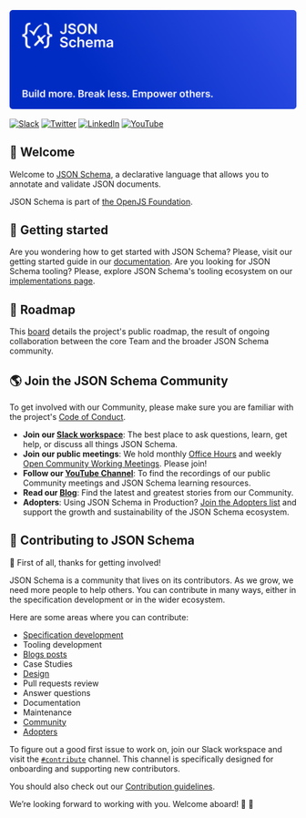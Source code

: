 [![JSON Schema logo - Build more, break less, empower others.](/assets/json-schema-banner.png)](https://json-schema.org)

[![Slack](https://img.shields.io/static/v1?label=Slack&message=@json-schema&color=yellow)](https://json-schema.slack.com)
[![Twitter](https://img.shields.io/static/v1?label=Twitter&message=@jsonschema&color=9cf)](https://twitter.com/jsonschema)
[![LinkedIn](https://img.shields.io/static/v1?label=LinkedIn&message=@jsonschema&color=lightgray)](https://www.linkedin.com/company/jsonschema)
[![YouTube](https://img.shields.io/static/v1?label=Youtube&message=@JSONSchemaOrgOfficial&color=red)](https://www.youtube.com/@JSONSchemaOrgOfficial)

## 👋 Welcome
Welcome to [JSON Schema](https://json-schema.org), a declarative language that allows you to annotate and validate JSON documents.

JSON Schema is part of [the OpenJS Foundation](https://openjsf.org/blog/2022/01/31/json-schema-joins-openjs-foundation/).

## 📑 Getting started
Are you wondering how to get started with JSON Schema? Please, visit our getting started guide in our [documentation](https://json-schema.org/learn/getting-started-step-by-step). Are you looking for JSON Schema tooling? Please, explore JSON Schema's tooling ecosystem on our [implementations page](https://json-schema.org/implementations).

## 🎯 Roadmap
This [board](https://github.com/orgs/json-schema-org/projects/14) details the project's public roadmap, the result of ongoing collaboration between the core Team and the broader JSON Schema community.

## 🌎 Join the JSON Schema Community
To get involved with our Community, please make sure you are familiar with the project's [Code of Conduct](https://github.com/json-schema-org/.github/blob/main/CODE_OF_CONDUCT.md).

- **Join our [Slack workspace](https://json-schema.org/slack)**: The best place to ask questions, learn, get help, or discuss all things JSON Schema.
- **Join our public meetings**: We hold monthly [Office Hours](https://github.com/orgs/json-schema-org/discussions/34) and weekly [Open Community Working Meetings](https://github.com/orgs/json-schema-org/discussions/35). Please join!
- **Follow our [YouTube Channel](https://www.youtube.com/watch?v=48S8-GwRh-g&list=PLHVhS4Tj1YZPYt6sMkvf4nW8zKvZExVA4)**: To find the recordings of our public Community meetings and JSON Schema learning resources.
- **Read our [Blog](https://json-schema.org/blog)**: Find the latest and greatest stories from our Community.
- **Adopters**: Using JSON Schema in Production? [Join the Adopters list](https://github.com/json-schema-org/community/blob/main/ADOPTERS.md) and support the growth and sustainability of the JSON Schema ecosystem.

## 🌱 Contributing to JSON Schema

🙏 First of all, thanks for getting involved!

JSON Schema is a community that lives on its contributors. As we grow, we need more people to help others. You can contribute in many ways, either in the specification development or in the wider ecosystem.

Here are some areas where you can contribute:
 * [Specification development](https://github.com/json-schema-org/json-schema-spec)
 * Tooling development
 * [Blogs posts](https://github.com/json-schema-org/community/blob/main/docs/blog-guidelines.md)
 * Case Studies
 * [Design](https://github.com/json-schema-org/brand)
 * Pull requests review
 * Answer questions
 * Documentation
 * Maintenance
 * [Community](https://github.com/json-schema-org/community)
 * [Adopters](https://github.com/json-schema-org/community/blob/main/ADOPTERS.md)


To figure out a good first issue to work on, join our Slack workspace and visit the [`#contribute`](https://json-schema.slack.com/archives/C0592558CBH) channel. This channel is specifically designed for onboarding and supporting new contributors. 

You should also check out our [Contribution guidelines](https://github.com/json-schema-org/community/blob/main/CONTRIBUTING.md).

We’re looking forward to working with you. Welcome aboard! 🚀 🫶
